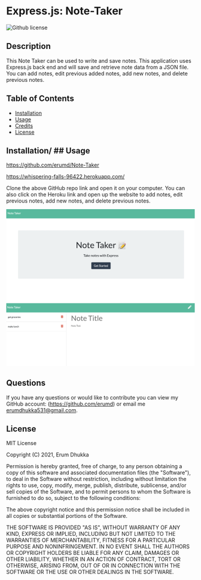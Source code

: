 # Express.js: Note-Taker

![Github license](https://img.shields.io/badge/license-MIT-blue.svg)

## Description

This Note Taker can be used to write and save notes. This application uses Express.js back end and will save and retrieve note data from a JSON file. You can add notes, edit previous added notes, add new notes, and delete previous notes.

## Table of Contents

- [Installation](#installation)
- [Usage](#usage)
- [Credits](#credits)
- [License](#license)

## Installation/ ## Usage

https://github.com/erumd/Note-Taker

https://whispering-falls-96422.herokuapp.com/

Clone the above GitHub repo link and open it on your computer. You can also click on the Heroku link and open up the website to add notes, edit previous notes, add new notes, and delete previous notes.

![Screenshot](./Assets/note.jpg)
![Screenshot](Assets/addnote.jpg)

## Questions

If you have any questions or would like to contribute you can view my GitHub account:
(https://github.com/erumd)
or email me erumdhukka531@gmail.com.

## License

MIT License

Copyright (C) 2021, Erum Dhukka

Permission is hereby granted, free of charge, to any person obtaining a copy
of this software and associated documentation files (the "Software"), to deal
in the Software without restriction, including without limitation the rights
to use, copy, modify, merge, publish, distribute, sublicense, and/or sell
copies of the Software, and to permit persons to whom the Software is
furnished to do so, subject to the following conditions:

The above copyright notice and this permission notice shall be included in all
copies or substantial portions of the Software.

THE SOFTWARE IS PROVIDED "AS IS", WITHOUT WARRANTY OF ANY KIND, EXPRESS OR
IMPLIED, INCLUDING BUT NOT LIMITED TO THE WARRANTIES OF MERCHANTABILITY,
FITNESS FOR A PARTICULAR PURPOSE AND NONINFRINGEMENT. IN NO EVENT SHALL THE
AUTHORS OR COPYRIGHT HOLDERS BE LIABLE FOR ANY CLAIM, DAMAGES OR OTHER
LIABILITY, WHETHER IN AN ACTION OF CONTRACT, TORT OR OTHERWISE, ARISING FROM,
OUT OF OR IN CONNECTION WITH THE SOFTWARE OR THE USE OR OTHER DEALINGS IN THE
SOFTWARE.

